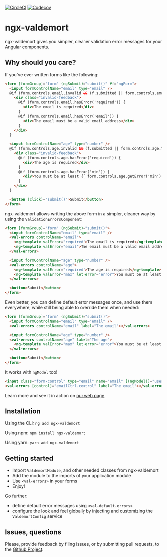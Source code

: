 [![CircleCI](https://circleci.com/gh/Ninja-Squad/ngx-valdemort.svg?style=svg)](https://circleci.com/gh/Ninja-Squad/ngx-valdemort)
[![Codecov](https://codecov.io/gh/Ninja-Squad/ngx-valdemort/branch/master/graph/badge.svg)](https://codecov.io/gh/Ninja-Squad/ngx-valdemort)

# ngx-valdemort

ngx-valdemort gives you simpler, cleaner validation error messages for your Angular components.

## Why should you care?

If you've ever written forms like the following:

```html
<form [formGroup]="form" (ngSubmit)="submit()" #f="ngForm">
  <input formControlName="email" type="email" />
  @if (form.controls.email.invalid && (f.submitted || form.controls.email.touched)) {
    <div class="invalid-feedback">
      @if (form.controls.email.hasError('required')) {
        <div>The email is required</div>
      }
      @if (form.controls.email.hasError('email')) {
        <div>The email must be a valid email address</div>
      }
    </div>
  }

  <input formControlName="age" type="number" />
  @if (form.controls.age.invalid && (f.submitted || form.controls.age.touched)) {
    <div class="invalid-feedback">
      @if (form.controls.age.hasError('required')) {
        <div>The age is required</div>
      }
      @if (form.controls.age.hasError('min')) {
        <div>You must be at least {{ form.controls.age.getError('min').min }} years old</div>
      }
    </div>
  }

  <button (click)="submit()">Submit</button>
</form>
```

ngx-valdemort allows writing the above form in a simpler, cleaner way by using the `ValidationErrorsComponent`:

```html
<form [formGroup]="form" (ngSubmit)="submit()">
  <input formControlName="email" type="email" />
  <val-errors controlName="email">
    <ng-template valError="required">The email is required</ng-template>
    <ng-template valError="email">The email must be a valid email address</ng-template>
  </val-errors>

  <input formControlName="age" type="number" />
  <val-errors controlName="age">
    <ng-template valError="required">The age is required</ng-template>
    <ng-template valError="max" let-error="error">You must be at least {{ error.min }} years old</ng-template>
  </val-errors>

  <button>Submit</button>
</form>
```

Even better, you can define default error messages once, and use them everywhere, while still being able to
override them when needed:

```html
<form [formGroup]="form" (ngSubmit)="submit()">
  <input formControlName="email" type="email" />
  <val-errors controlName="email" label="The email"></val-errors>

  <input formControlName="age" type="number" />
  <val-errors controlName="age" label="The age">
    <ng-template valError="max" let-error="error">You must be at least {{ error.min }} years old</ng-template>
  </val-errors>

  <button>Submit</button>
</form>
```

It works with `ngModel` too!

```html
<input class="form-control" type="email" name="email" [(ngModel)]="user.email" required email #emailCtrl="ngModel" />
<val-errors [control]="emailCtrl.control" label="The email"></val-errors>
```

Learn more and see it in action on [our web page](https://ngx-valdemort.ninja-squad.com/)

## Installation

Using the CLI: `ng add ngx-valdemort`

Using npm: `npm install ngx-valdemort`

Using yarn: `yarn add ngx-valdemort`

## Getting started

- Import `ValdemortModule`, and other needed classes from ngx-valdemort
- Add the module to the imports of your application module
- Use `<val-errors>` in your forms
- Enjoy!

Go further:

- define default error messages using `<val-default-errors>`
- configure the look and feel globally by injecting and customizing the `ValdemortConfig` service

## Issues, questions

Please, provide feedback by filing issues, or by submitting pull requests, to the [Github Project](https://github.com/Ninja-Squad/ngx-valdemort).

